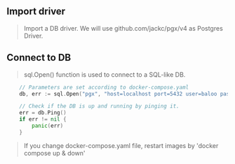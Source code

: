 ## Import driver

> Import a DB driver. We will use github.com/jackc/pgx/v4 as Postgres Driver.

## Connect to DB

> sql.Open() function is used to connect to a SQL-like DB.

```go
    // Parameters are set according to docker-compose.yaml
    db, err := sql.Open("pgx", "host=localhost port=5432 user=baloo password=junglebook dbname=lenslocked sslmode=disable")

    // Check if the DB is up and running by pinging it.
    err = db.Ping()
    if err != nil {
        panic(err)
    }
```

> If you change docker-compose.yaml file, restart images by 'docker compose up & down'
